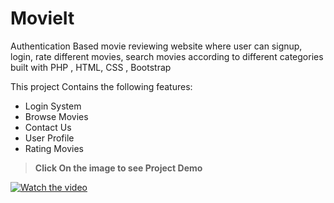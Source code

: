 # MovieIt
Authentication Based movie reviewing website where user can signup, login, rate different movies, search movies according to different categories built with PHP , HTML, CSS , Bootstrap

This project Contains the following features:
* Login System
* Browse Movies
* Contact Us
* User Profile
* Rating Movies

> **Click On the image to see Project Demo**

[![Watch the video](https://user-images.githubusercontent.com/32562942/132524131-a3137385-ee61-42ab-b17c-69e8741b5518.JPG)](https://youtu.be/T-D1KVIuvjA)
